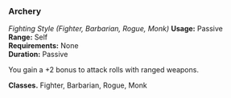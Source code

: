 ### Archery
*Fighting Style (Fighter, Barbarian, Rogue, Monk)*
**Usage:** Passive  
**Range:** Self  
**Requirements:** None  
**Duration:** Passive  

You gain a +2 bonus to attack rolls with ranged weapons.

**Classes.** Fighter, Barbarian, Rogue, Monk